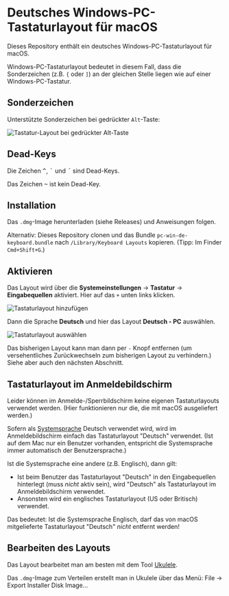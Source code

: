 # Deutsches Windows-PC-Tastaturlayout für macOS

Dieses Repository enthält ein deutsches Windows-PC-Tastaturlayout für macOS.

Windows-PC-Tastaturlayout bedeutet in diesem Fall, dass die Sonderzeichen (z.B. `{` oder `]`) an der gleichen Stelle liegen wie auf einer Windows-PC-Tastatur.

## Sonderzeichen

Unterstützte Sonderzeichen bei gedrückter `Alt`-Taste:

![Tastatur-Layout bei gedrückter Alt-Taste](images/keyboard-alt.png)

## Dead-Keys

Die Zeichen <kbd>^</kbd>, <kbd>\`</kbd> und <kbd>´</kbd> sind Dead-Keys.

Das Zeichen <kbd>~</kbd> ist kein Dead-Key.

## Installation

Das `.dmg`-Image herunterladen (siehe Releases) und Anweisungen folgen.

Alternativ: Dieses Repository clonen und das Bundle `pc-win-de-keyboard.bundle` nach `/Library/Keyboard Layouts` kopieren. (Tipp: Im Finder `Cmd+Shift+G`.)

## Aktivieren

Das Layout wird über die **Systemeinstellungen** -> **Tastatur** -> **Eingabequellen** aktiviert. Hier auf das `+` unten links klicken.

![Tastaturlayout hinzufügen](images/add-keyboard-layout1.png)

Dann die Sprache **Deutsch** und hier das Layout **Deutsch - PC** auswählen.

![Tastaturlayout auswählen](images/add-keyboard-layout2.png)

Das bisherigen Layout kann man dann per `-` Knopf entfernen (um versehentliches Zurückwechseln zum bisherigen Layout zu verhindern.) Siehe aber auch den nächsten Abschnitt.

## Tastaturlayout im Anmeldebildschirm

Leider können im Anmelde-/Sperrbildschirm keine eigenen Tastaturlayouts verwendet werden. (Hier funktionieren nur die, die mit macOS ausgeliefert werden.)

Sofern als [Systemsprache](https://support.apple.com/de-de/HT202036) Deutsch verwendet wird, wird im Anmeldebildschirm einfach das Tastaturlayout "Deutsch" verwendet. (Ist auf dem Mac nur ein Benutzer vorhanden, entspricht die Systemsprache immer automatisch der Benutzersprache.)

Ist die Systemsprache eine andere (z.B. Englisch), dann gilt:

* Ist beim Benutzer das Tastaturlayout "Deutsch" in den Eingabequellen hinterlegt (muss *nicht* aktiv sein), wird "Deutsch" als Tastaturlayout im Anmeldebildschirm verwendet.
* Ansonsten wird ein englisches Tastaturlayout (US oder Britisch) verwendet.

Das bedeutet: Ist die Systemsprache Englisch, darf das von macOS mitgelieferte Tastaturlayout "Deutsch" *nicht* entfernt werden!

## Bearbeiten des Layouts

Das Layout bearbeitet man am besten mit dem Tool [Ukulele](https://software.sil.org/ukelele/).

Das `.dmg`-Image zum Verteilen erstellt man in Ukulele über das Menü: File -> Export Installer Disk Image...
